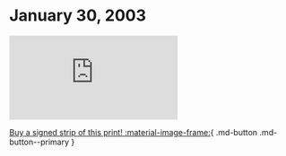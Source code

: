 # January 30, 2003

![](https://www.achewood.com/comic.php?date=01302003)

[Buy a signed strip of this print! :material-image-frame:](https://achewood-holiday-pop-up.myshopify.com/products/strip#01302003){ .md-button .md-button--primary }
